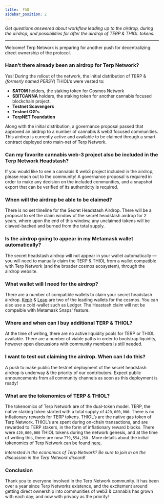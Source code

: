 ```yaml
---
title:  FAQ
sidebar_position: 2
---
```

*Get questions answered about workflow leading up to the airdrop, during the airdrop, and possibilities for after the airdrop of TERP & THIOL tokens.*
___

Welcome! Terp Network is preparing for another push for decentralizing direct ownership of the protocol.

### Hasn’t there already been an airdrop for Terp Network?

Yes! During the rollout of the network, the initial distribution of TERP & *(formerly named PERSY*) THIOL’s were vested to:
-  **$ATOM** holders, the staking token for Cosmos Network
-  **$BITCANNA** holders, the staking token for another cannabis focused blockchain project.
- **Testnet Scavengers** 
- **Testnet OG's**
- **TerpNET Foundation**

Along with the initial distribution, a governance proposal passed that approved an airdrop to a number of cannabis & web3 focused communities. This airdrop is currently active and available to be claimed through a smart contract deployed onto main-net of Terp Network. 

### Can my favorite cannabis web-3 project also be included in the Terp Network Headstash?

If you would like to see a cannabis & web3 project included in the airdrop, please reach out to the community! A governance proposal is required in order to make any decision on the included communities, and a snapshot export that can be verified of its authenticity is required. 

### When will the airdrop be able to be claimed?

There is no set timeline for the Secret Headstash Airdrop. There will be a proposal to set the claim window of the secret headstash airdrop for 2 years, where upon the end of this window, any unclaimed tokens will be clawed-backed and burned from the total supply.

### Is the airdrop going to appear in my Metamask wallet automatically?

The secret headstash airdrop will not appear in your wallet automatically — you will need to manually claim the TERP & THIOL from a wallet compatible with Terp Network (and the broader cosmos ecosystem), through the airdrop website.

### What wallet will I need for the airdrop?

There are a number of compatible wallets to claim your secret headstash airdrop. [Keplr](http://keplr.app) & [Leap](http://leapwallet.io) are two of the leading wallets for the cosmos. You can also use a cold-wallet such as Ledger. The Heastash claim will not be compaible with Metamask Snaps' feature.

### Where and when can I buy additional TERP & THIOL?

At the time of writing, there are no active liquidity pools for TERP or THIOL available. There are a number of viable paths in order to bootstrap liquidity, however open discussions with community members is still needed. 

### I want to test out claiming the airdrop. When can I do this?

A push to make public the testnet deployment of the secret headstash airdrop is underway & the priority of our contributors. Expect public announcements from all community channels as soon as this deployment is ready!

### What are the tokenomics of TERP & THIOL?

The tokenomics of Terp Network are of the dual-token model. TERP, the native staking token started with a total supply of `420,000,000`. There is no inflationary rewards for TERP tokens. THIOL’s are the native gas token of Terp Network. THIOL’s are spent during on-chain transactions, and are rewarded to TERP stakers, in the form of inflationary reward blocks. There were `420,000,000` THIOL tokens during the network genesis, and at the time of writing this, there are now `779,554,268` . More details about the initial tokenomics of Terp Network can be found [here](https://github.com/terpnetwork/genesis-prelaunch).

*Interested in the economics of Terp Network? Be sure to join in on the discussion in the Terp Network discord!*

### Conclusion

Thank you to everyone involved in the Terp Network community. It has been over a year since Terp Networks existence, and the excitement around getting direct ownership into communities of web3 & cannabis has grown with each day; and now with privacy as the priority!